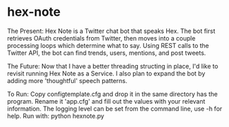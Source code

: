 # hex-note
The Present:
Hex Note is a Twitter chat bot that speaks Hex.
The bot first retrieves OAuth credentials from Twitter, then moves into a couple processing loops which determine what to say.
Using REST calls to the Twitter API, the bot can find trends, users, mentions, and post tweets.

The Future:
Now that I have a better threading structing in place, I'd like to revisit running Hex Note as a Service.
I also plan to expand the bot by adding more 'thoughtful' speech patterns. 

To Run:
Copy configtemplate.cfg and drop it in the same directory has the program.
Rename it 'app.cfg' and fill out the values with your relevant information.
The logging level can be set from the command line, use -h for help.
Run with: python hexnote.py
